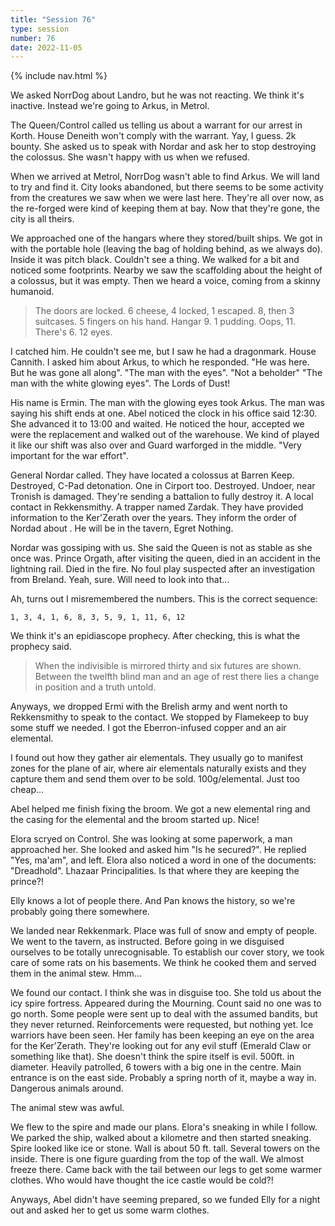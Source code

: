 ```yaml
---
title: "Session 76"
type: session
number: 76
date: 2022-11-05
---
```


{% include nav.html %}

We asked NorrDog about Landro, but he was not reacting. We think it's inactive. Instead we're going to Arkus, in Metrol.

The Queen/Control called us telling us about a warrant for our arrest in Korth. House Deneith won't comply with the warrant. Yay, I guess. 2k bounty.
She asked us to speak with Nordar and ask her to stop destroying the colossus. She wasn't happy with us when we refused.

When we arrived at Metrol, NorrDog wasn't able to find Arkus. We will land to try and find it. City looks abandoned, but there seems to be some activity from the creatures we saw when we were last here. They're all over now, as the re-forged were kind of keeping them at bay. Now that they're gone, the city is all theirs.

We approached one of the hangars where they stored/built ships. We got in with the portable hole (leaving the bag of holding behind, as we always do). Inside it was pitch black. Couldn't see a thing. We walked for a bit and noticed some footprints. Nearby we saw the scaffolding about the height of a colossus, but it was empty. Then we heard a voice, coming from a skinny humanoid.

> The doors are locked. 6 cheese, 4 locked, 1 escaped. 8, then 3 suitcases. 5 fingers on his hand. Hangar 9. 1 pudding. Oops, 11. There's 6. 12 eyes.

I catched him. He couldn't see me, but I saw he had a dragonmark. House Cannith. I asked him about Arkus, to which he responded. "He was here. But he was gone all along". "The man with the eyes". "Not a beholder" "The man with the white glowing eyes". The Lords of Dust!

His name is Ermin. The man with the glowing eyes took Arkus.
The man was saying his shift ends at one. Abel noticed the clock in his office said 12:30. She advanced it to 13:00 and waited. He noticed the hour, accepted we were the replacement and walked out of the warehouse. We kind of played it like our shift was also over and
Guard warforged in the middle. "Very important for the war effort".

General Nordar called. They have located a colossus at Barren Keep. Destroyed, C-Pad detonation. One in Cirport too. Destroyed. Undoer, near Tronish is damaged. They're sending a battalion to fully destroy it.
A local contact in Rekkensmithy. A trapper named Zardak. They have provided information to the Ker'Zerath over the years. They inform the order of Nordad about . He will be in the tavern, Egret Nothing.

Nordar was gossiping with us. She said the Queen is not as stable as she once was. Prince Orgath, after visiting the queen, died in an accident in the lightning rail. Died in the fire. No foul play suspected after an investigation from Breland. Yeah, sure. Will need to look into that…

Ah, turns out I misremembered the numbers. This is the correct sequence:

```
1, 3, 4, 1, 6, 8, 3, 5, 9, 1, 11, 6, 12
```

We think it's an epidiascope prophecy. After checking, this is what the prophecy said.

> When the indivisible is mirrored thirty and six futures are shown. Between the twelfth blind man and an age of rest there lies a change in position and a truth untold.

Anyways, we dropped Ermi with the Brelish army and went north to Rekkensmithy to speak to the contact. We stopped by Flamekeep to buy some stuff we needed. I got the Eberron-infused copper and an air elemental.

I found out how they gather air elementals. They usually go to manifest zones for the plane of air, where air elementals naturally exists and they capture them and send them over to be sold. 100g/elemental. Just too cheap…

Abel helped me finish fixing the broom. We got a new elemental ring and the casing for the elemental and the broom started up. Nice!

Elora scryed on Control. She was looking at some paperwork, a man approached her. She looked and asked him "Is he secured?". He replied "Yes, ma'am", and left. Elora also noticed a word in one of the documents: "Dreadhold". Lhazaar Principalities.
Is that where they are keeping the prince?!

Elly knows a lot of people there. And Pan knows the history, so we're probably going there somewhere.

We landed near Rekkenmark. Place was full of snow and empty of people. We went to the tavern, as instructed. Before going in we disguised ourselves to be totally unrecognisable. To establish our cover story, we took care of some rats on his basements. We think he cooked them and served them in the animal stew. Hmm…

We found our contact. I think she was in disguise too. She told us about the icy spire fortress. Appeared during the Mourning. Count said no one was to go north. Some people were sent up to deal with the assumed bandits, but they never returned. Reinforcements were requested, but nothing yet. Ice warriors have been seen.
Her family has been keeping an eye on the area for the Ker'Zerath. They're looking out for any evil stuff (Emerald Claw or something like that). She doesn't think the spire itself is evil. 500ft. in diameter. Heavily patrolled, 6 towers with a big one in the centre. Main entrance is on the east side. Probably a spring north of it, maybe a way in. Dangerous animals around.

The animal stew was awful.

We flew to the spire and made our plans. Elora's sneaking in while I follow. We parked the ship, walked about a kilometre and then started sneaking. Spire looked like ice or stone. Wall is about 50 ft. tall. Several towers on the inside. There is one figure guarding from the top of the wall.
We almost freeze there. Came back with the tail between our legs to get some warmer clothes. Who would have thought the ice castle would be cold?!

Anyways, Abel didn't have seeming prepared, so we funded Elly for a night out and asked her to get us some warm clothes.
